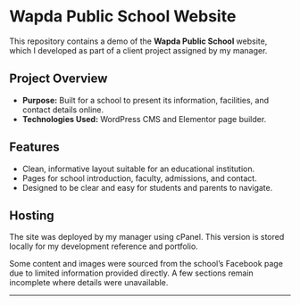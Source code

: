 # Wapda Public School Website

This repository contains a demo of the **Wapda Public School** website, which I developed as part of a client project assigned by my manager.

##  Project Overview

- **Purpose:** Built for a school to present its information, facilities, and contact details online.
- **Technologies Used:** WordPress CMS and Elementor page builder.

##  Features

- Clean, informative layout suitable for an educational institution.
- Pages for school introduction, faculty, admissions, and contact.
- Designed to be clear and easy for students and parents to navigate.

##  Hosting

The site was deployed by my manager using cPanel. This version is stored locally for my development reference and portfolio.

Some content and images were sourced from the school’s Facebook page due to limited information provided directly. A few sections remain incomplete where details were unavailable.

---

